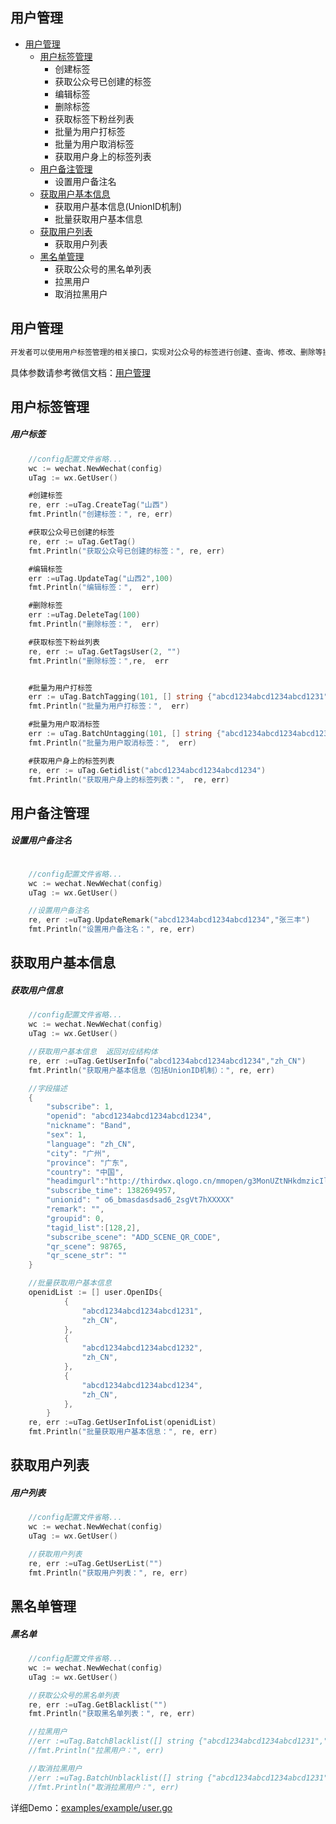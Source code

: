## 用户管理

- [用户管理](#用户管理)
	- [用户标签管理](#用户标签管理)
	    - 创建标签
        - 获取公众号已创建的标签
        - 编辑标签
        - 删除标签
        - 获取标签下粉丝列表
        - 批量为用户打标签
        - 批量为用户取消标签
        - 获取用户身上的标签列表
	- [用户备注管理](#用户备注管理)
		- 设置用户备注名
    - [获取用户基本信息](#获取用户基本信息)
		- 获取用户基本信息(UnionID机制)
		- 批量获取用户基本信息
	- [获取用户列表](#获取用户列表)
		- 获取用户列表
	- [黑名单管理](#黑名单管理)
		- 获取公众号的黑名单列表
		- 拉黑用户
		- 取消拉黑用户

## 用户管理

```go
开发者可以使用用户标签管理的相关接口，实现对公众号的标签进行创建、查询、修改、删除等操作，也可以对用户进行打标签、取消标签等操作。


```

具体参数请参考微信文档：[用户管理](https://mp.weixin.qq.com/wiki?t=resource/res_main&id=mp1421140837)


## 用户标签管理

##### 用户标签
```go
    //config配置文件省略...
	wc := wechat.NewWechat(config)
	uTag := wx.GetUser()

	#创建标签
	re, err :=uTag.CreateTag("山西")
	fmt.Println("创建标签：", re, err)

	#获取公众号已创建的标签
	re, err := uTag.GetTag()
	fmt.Println("获取公众号已创建的标签：", re, err)

	#编辑标签
	err :=uTag.UpdateTag("山西2",100)
	fmt.Println("编辑标签：",  err)

	#删除标签
	err :=uTag.DeleteTag(100)
	fmt.Println("删除标签：",  err)

	#获取标签下粉丝列表
	re, err := uTag.GetTagsUser(2, "")
	fmt.Println("删除标签：",re,  err


	#批量为用户打标签
	err := uTag.BatchTagging(101, [] string {"abcd1234abcd1234abcd1231","abcd1234abcd1234abcd1232","abcd1234abcd1234abcd1234"})
	fmt.Println("批量为用户打标签：",  err)

	#批量为用户取消标签
	err := uTag.BatchUntagging(101, [] string {"abcd1234abcd1234abcd1231","abcd1234abcd1234abcd1232"})
	fmt.Println("批量为用户取消标签：",  err)

	#获取用户身上的标签列表
	re, err := uTag.Getidlist("abcd1234abcd1234abcd1234")
	fmt.Println("获取用户身上的标签列表：",  re, err)

```


## 用户备注管理

##### 设置用户备注名
```go

    //config配置文件省略...
	wc := wechat.NewWechat(config)
	uTag := wx.GetUser()

	//设置用户备注名
	re, err :=uTag.UpdateRemark("abcd1234abcd1234abcd1234","张三丰")
	fmt.Println("设置用户备注名：", re, err)

```

## 获取用户基本信息

##### 获取用户信息

```go
    //config配置文件省略...
	wc := wechat.NewWechat(config)
	uTag := wx.GetUser()

	//获取用户基本信息  返回对应结构体
	re, err :=uTag.GetUserInfo("abcd1234abcd1234abcd1234","zh_CN")
	fmt.Println("获取用户基本信息（包括UnionID机制）：", re, err)

	//字段描述
	{
        "subscribe": 1,
        "openid": "abcd1234abcd1234abcd1234",
        "nickname": "Band",
        "sex": 1,
        "language": "zh_CN",
        "city": "广州",
        "province": "广东",
        "country": "中国",
        "headimgurl":"http://thirdwx.qlogo.cn/mmopen/g3MonUZtNHkdmzicIlibx6iaFqAc56vxLSUfpb6n5WKSYVY0ChQKkiaJSgQ1dZuTOgvLLrhJbERQQ4eMsv84eavHiaiceqxibJxCfHe/0",
        "subscribe_time": 1382694957,
        "unionid": " o6_bmasdasdsad6_2sgVt7hXXXXX"
        "remark": "",
        "groupid": 0,
        "tagid_list":[128,2],
        "subscribe_scene": "ADD_SCENE_QR_CODE",
        "qr_scene": 98765,
        "qr_scene_str": ""
    }

	//批量获取用户基本信息
	openidList := [] user.OpenIDs{
			{
				"abcd1234abcd1234abcd1231",
				"zh_CN",
			},
			{
				"abcd1234abcd1234abcd1232",
				"zh_CN",
			},
			{
				"abcd1234abcd1234abcd1234",
				"zh_CN",
			},
		}
	re, err :=uTag.GetUserInfoList(openidList)
	fmt.Println("批量获取用户基本信息：", re, err)


```

## 获取用户列表

##### 用户列表

```go
    //config配置文件省略...
	wc := wechat.NewWechat(config)
	uTag := wx.GetUser()

	//获取用户列表
	re, err :=uTag.GetUserList("")
	fmt.Println("获取用户列表：", re, err)

```

## 黑名单管理
##### 黑名单
```go
    //config配置文件省略...
	wc := wechat.NewWechat(config)
	uTag := wx.GetUser()

    //获取公众号的黑名单列表
	re, err :=uTag.GetBlacklist("")
	fmt.Println("获取黑名单列表：", re, err)

	//拉黑用户
	//err :=uTag.BatchBlacklist([] string {"abcd1234abcd1234abcd1231","abcd1234abcd1234abcd1232","abcd1234abcd1234abcd1234"})
	//fmt.Println("拉黑用户：", err)

	//取消拉黑用户
	//err :=uTag.BatchUnblacklist([] string {"abcd1234abcd1234abcd1231","abcd1234abcd1234abcd1232","abcd1234abcd1234abcd1234"})
	//fmt.Println("取消拉黑用户：", err)
```

详细Demo：[examples/example/user.go](examples/example/user.go)
